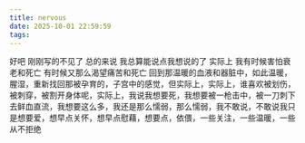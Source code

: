 ```yaml
---
title: nervous
date: 2025-10-01 22:59:59
tags:
---
```


好吧 刚刚写的不见了 总的来说 我总算能说点我想说的了 实际上 我有时候害怕衰老和死亡 有时候又那么渴望痛苦和死亡 回到那温暖的血液和器脏中，如此温暖，腥湿，重新找回那被孕育的，子宫中的感觉，但实际上，实际上，谁喜欢被划伤，被刺穿，被割开身体呢，实际上，我说我想要死，我想要被一枪击中，被一刀刺下去鲜血直流，我想要这么多，我还是那么懦弱，那么懦弱，我不敢说，不敢说我只是想要爱，想早点关怀，想早点慰藉，想要点，依偎，一些关注，一些温暖，一些从不拒绝
